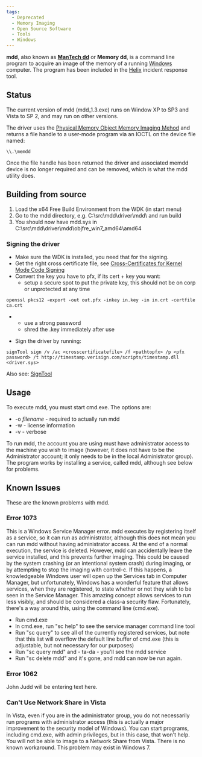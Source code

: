 ```yaml
---
tags:
  - Deprecated
  - Memory Imaging
  - Open Source Software
  - Tools
  - Windows
---
```

**mdd**, also known as **[ManTech dd](mantech.md)** or **Memory
dd**, is a command line program to acquire an image of the memory of a
running [Windows](windows.md) computer. The program has been
included in the [Helix](helix3.md) incident response tool.

## Status

The current version of mdd (mdd_1.3.exe) runs on Window XP to SP3 and
Vista to SP 2, and may run on other versions.

The driver uses the [Physical Memory Object Memory Imaging
Mehod](memory_imaging.md) and returns a file handle to a
user-mode program via an IOCTL on the device file named:

    \\.\memdd

Once the file handle has been returned the driver and associated memdd
device is no longer required and can be removed, which is what the mdd
utility does.

## Building from source

1.  Load the x64 Free Build Environment from the WDK (in start menu)
2.  Go to the mdd directory, e.g. C:\src\mdd\driver\mdd\\ and run build
3.  You should now have mdd.sys in
    C:\src\mdd\driver\mdd\objfre_win7_amd64\amd64

### Signing the driver

- Make sure the WDK is installed, you need that for the signing.
- Get the right cross certificate file, see [Cross-Certificates for
  Kernel Mode Code
  Signing](http://msdn.microsoft.com/en-us/windows/hardware/gg487315)
- Convert the key you have to pfx, if its cert + key you want:
  - setup a secure spot to put the private key, this should not be on
    corp or unprotected at any time

<!-- -->

    openssl pkcs12 -export -out out.pfx -inkey in.key -in in.crt -certfile ca.crt

- - use a strong password
  - shred the .key immediately after use

- Sign the driver by running:

<!-- -->

    signTool sign /v /ac <crosscertificatefile> /f <pathtopfx> /p <pfx password> /t http://timestamp.verisign.com/scripts/timestamp.dll <driver.sys>

Also see: [SignTool](https://learn.microsoft.com/en-us/windows/win32/seccrypto/signtool)

## Usage

To execute mdd, you must start cmd.exe. The options are:

- -o *filename* - required to actually run mdd
- -w - license information
- -v - verbose

To run mdd, the account you are using must have administrator access to
the machine you wish to image (however, it does not have to be the
Administrator account; it only needs to be in the local Administrator
group). The program works by installing a service, called mdd, although
see below for problems.

## Known Issues

These are the known problems with mdd.

### Error 1073

This is a Windows Service Manager error. mdd executes by registering
itself as a service, so it can run as administrator, although this does
not mean you can run mdd without having administrator access. At the end
of a normal execution, the service is deleted. However, mdd can
accidentally leave the service installed, and this prevents further
imaging. This could be caused by the system crashing (or an intentional
system crash) during imaging, or by attempting to stop the imaging with
control-c. If this happens, a knowledgeable Windows user will open up
the Services tab in Computer Manager, but unfortunately, Windows has a
wonderful feature that allows services, when they are registered, to
state whether or not they wish to be seen in the Service Manager. This
amazing concept allows services to run less visibly, and should be
considered a class-a security flaw. Fortunately, there's a way around
this, using the command line (cmd.exe).

- Run cmd.exe
- In cmd.exe, run "sc help" to see the service manager command line tool
- Run "sc query" to see all of the currently registered services, but
  note that this list will overflow the default line buffer of cmd.exe
  (this is adjustable, but not necessary for our purposes)
- Run "sc query mdd" and - ta-da - you'll see the mdd service
- Run "sc delete mdd" and it's gone, and mdd can now be run again.

### Error 1062

John Judd will be entering text here.

### Can't Use Network Share in Vista

In Vista, even if you are in the administrator group, you do not
necessarily run programs with administrator access (this is actually a
major improvement to the security model of Windows). You can start
programs, including cmd.exe, with admin privileges, but in this case,
that won't help. You will not be able to image to a Network Share from
Vista. There is no known workaround. This problem may exist in Windows
7.
